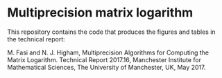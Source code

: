 # Multiprecision matrix logarithm

This repository contains the code that produces the figures and tables in the
technical report:

M. Fasi and N. J. Higham, Multiprecision Algorithms for Computing the Matrix
Logarithm. Technical Report 2017.16, Manchester Institute for Mathematical
Sciences, The University of Manchester, UK, May 2017.


